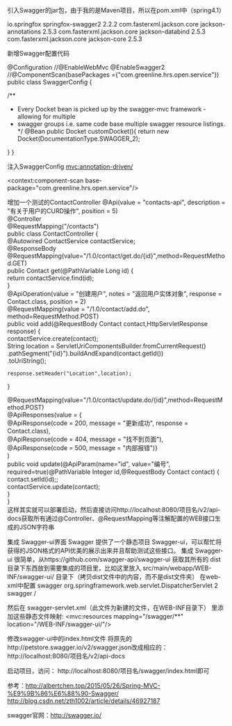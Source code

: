 引入Swagger的jar包，由于我的是Maven项目，所以在pom.xml中（spring4.1）
<!-- swagger-->
<dependency>
    <groupId>io.springfox</groupId>
    <artifactId>springfox-swagger2</artifactId>
    <version>2.2.2</version>
</dependency>

<dependency>
    <groupId>com.fasterxml.jackson.core</groupId>
    <artifactId>jackson-annotations</artifactId>
    <version>2.5.3</version>
</dependency>
<dependency>
    <groupId>com.fasterxml.jackson.core</groupId>
    <artifactId>jackson-databind</artifactId>
    <version>2.5.3</version>
</dependency>
<dependency>
    <groupId>com.fasterxml.jackson.core</groupId>
    <artifactId>jackson-core</artifactId>
    <version>2.5.3</version>
</dependency>

新增Swagger配置代码

@Configuration
//@EnableWebMvc
@EnableSwagger2
//@ComponentScan(basePackages ={"com.greenline.hrs.open.service"})
public class SwaggerConfig {

 /**
 * Every Docket bean is picked up by the swagger-mvc framework - allowing for multiple 
 * swagger groups i.e. same code base multiple swagger resource listings. 
 */
 @Bean
 public Docket customDocket(){
 return new Docket(DocumentationType.SWAGGER_2);

 }
}

注入SwaggerConfig
<bean class="swagger.SwaggerConfigCXF"/>
<mvc:annotation-driven/>
<!-- Required so swagger-springmvc can access spring's RequestMappingHandlerMapping  -->
<context:component-scan base-package="com.greenline.hrs.open.service"/>

增加一个测试的ContactController
@Api(value = "contacts-api", description = "有关于用户的CURD操作", position = 5)  
@Controller  
@RequestMapping("/contacts")  
public class ContactController {  
  @Autowired ContactService contactService;  
  @ResponseBody  
  @RequestMapping(value="/1.0/contact/get.do/{id}",method=RequestMethod.GET)  
  public Contact get(@PathVariable Long id) {  
    return contactService.find(id);  
  }  
  @ApiOperation(value = "创建用户", notes = "返回用户实体对象", response = Contact.class, position = 2)  
  @RequestMapping(value = "/1.0/contact/add.do", method=RequestMethod.POST)  
  public void add(@RequestBody Contact contact,HttpServletResponse response) {  
    contactService.create(contact);  
    String location = ServletUriComponentsBuilder.fromCurrentRequest()  
      .pathSegment("{id}").buildAndExpand(contact.getId())  
      .toUriString();  
   
    response.setHeader("Location",location);          
  }  
   
  @RequestMapping(value="/1.0/contact/update.do/{id}",method=RequestMethod.POST)  
  @ApiResponses(value = {  
            @ApiResponse(code = 200, message = "更新成功", response = Contact.class),  
            @ApiResponse(code = 404, message = "找不到页面"),  
            @ApiResponse(code = 500, message = "内部报错")}  
  )  
  public void update(@ApiParam(name="id", value="编号", required=true)@PathVariable Integer id,@RequestBody Contact contact) {  
    contact.setId(id);;  
    contactService.update(contact);  
  }  
}  
这样其实就可以部署启动，然后直接访问http://localhost:8080/项目名/v2/api-docs获取所有通过@Controller、@RequestMapping等注解配置的WEB接口生成的JSON字符串


集成 Swagger-ui界面
Swagger 提供了一个静态项目 Swagger-ui，可以帮忙将获得的JSON格式的API优美的展示出来并且帮助测试这些接口。
集成 Swagger-ui 很简单，从https://github.com/swagger-api/swagger-ui 获取其所有的 dist 目录下东西放到需要集成的项目里，比如这里放入 src/main/webapp/WEB-INF/swagger-ui/ 目录下（拷贝dist文件中的内容，而不是dist文件夹）
在web-xml中配置
<servlet>
   <servlet-name>swagger</servlet-name>
   <servlet-class>org.springframework.web.servlet.DispatcherServlet</servlet-class>
   <load-on-startup>2</load-on-startup>
</servlet>
<servlet-mapping>
   <servlet-name>swagger</servlet-name>
   <url-pattern>/</url-pattern>
</servlet-mapping>

然后在 swagger-servlet.xml（此文件为新建的文件，在WEB-INF目录下） 里添加这些静态文件映射:
<mvc:resources mapping="/swagger/**" location="/WEB-INF/swagger-ui/"/>

修改swagger-ui中的index.html文件
将原先的http://petstore.swagger.io/v2/swagger.json改成相应的：http://localhost:8080/项目名/v2/api-docs

启动项目，访问：
http://localhost:8080/项目名/swagger/index.html即可


参考：http://albertchen.top/2015/05/26/Spring-MVC-%E9%9B%86%E6%88%90-Swagger/
http://blog.csdn.net/zth1002/article/details/46927187


swagger官网：http://swagger.io/










